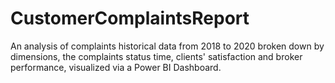 # CustomerComplaintsReport
An analysis of complaints historical data from 2018 to 2020 broken down by dimensions, the complaints status time, clients' satisfaction and broker performance, visualized via a Power BI Dashboard.
